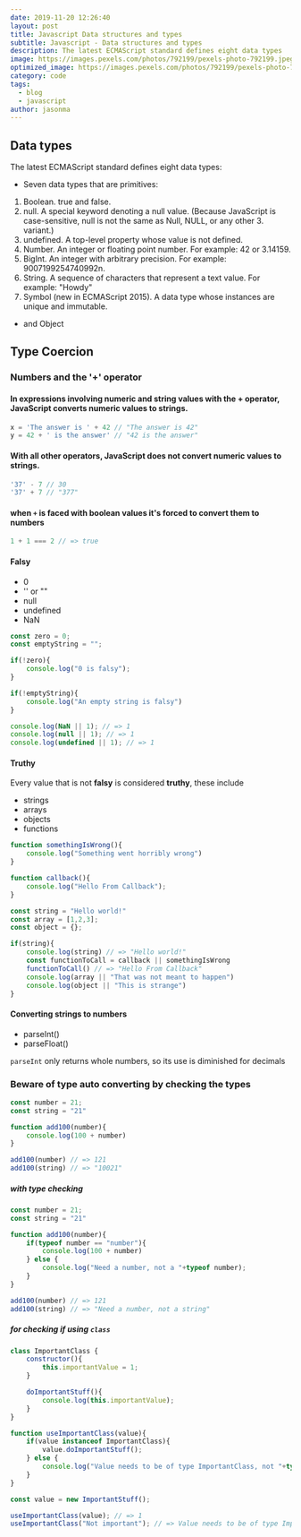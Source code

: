 ```yaml
---
date: 2019-11-20 12:26:40
layout: post
title: Javascript Data structures and types
subtitle: Javascript - Data structures and types
description: The latest ECMAScript standard defines eight data types
image: https://images.pexels.com/photos/792199/pexels-photo-792199.jpeg?auto=compress&cs=tinysrgb&dpr=2&h=854&w=1280
optimized_image: https://images.pexels.com/photos/792199/pexels-photo-792199.jpeg?crop=entropy&cs=srgb&dl=shallow-focus-photography-of-macbook-792199.jpg&dpr=2&h=320&w=480&fit=crop&fm=jpg
category: code
tags:
  - blog
  - javascript
author: jasonma
---
```


## Data types
The latest ECMAScript standard defines eight data types:

- Seven data types that are primitives:
1. Boolean. true and false.
2. null. A special keyword denoting a null value. (Because JavaScript is case-sensitive, null is not the same as Null, NULL, or any other 3. variant.)
4. undefined. A top-level property whose value is not defined.
5. Number. An integer or floating point number. For example: 42 or 3.14159.
6. BigInt. An integer with arbitrary precision. For example: 9007199254740992n.
7. String. A sequence of characters that represent a text value. For example: "Howdy"
8. Symbol (new in ECMAScript 2015). A data type whose instances are unique and immutable.
- and Object

## Type Coercion

### Numbers and the '+' operator
#### In expressions involving numeric and string values with the **+ operator**, JavaScript converts numeric values to strings.
```js
x = 'The answer is ' + 42 // "The answer is 42"
y = 42 + ' is the answer' // "42 is the answer"

```

#### With **all other operators**, JavaScript does not convert numeric values to strings.
```js
'37' - 7 // 30
'37' + 7 // "377"

```

#### when `+` is faced with boolean values it's forced to convert them to numbers
```js
1 + 1 === 2 // => true

```

#### Falsy

- 0
- '' or ""
- null
- undefined
- NaN

```js
const zero = 0;
const emptyString = "";

if(!zero){
    console.log("0 is falsy");
}

if(!emptyString){
    console.log("An empty string is falsy")
}

console.log(NaN || 1); // => 1
console.log(null || 1); // => 1
console.log(undefined || 1); // => 1

```

#### Truthy

Every value that is not **falsy** is considered **truthy**, these include

- strings
- arrays
- objects
- functions

```js
function somethingIsWrong(){
    console.log("Something went horribly wrong")
}

function callback(){
    console.log("Hello From Callback");
}

const string = "Hello world!"
const array = [1,2,3];
const object = {};

if(string){
    console.log(string) // => "Hello world!"
    const functionToCall = callback || somethingIsWrong
    functionToCall() // => "Hello From Callback"
    console.log(array || "That was not meant to happen")
    console.log(object || "This is strange")
}

```



#### Converting strings to numbers
- parseInt()
- parseFloat()

`parseInt` only returns whole numbers, so its use is diminished for decimals

### Beware of type auto converting by checking the types

```js
const number = 21;
const string = "21"

function add100(number){
    console.log(100 + number)
}

add100(number) // => 121
add100(string) // => "10021"

```

##### with type checking

```js
const number = 21;
const string = "21"

function add100(number){
    if(typeof number == "number"){
        console.log(100 + number)
    } else {
        console.log("Need a number, not a "+typeof number);
    }
}

add100(number) // => 121
add100(string) // => "Need a number, not a string"

```

##### for checking if using `class`

```js
class ImportantClass {
    constructor(){
        this.importantValue = 1;
    }

    doImportantStuff(){
        console.log(this.importantValue);
    }
}

function useImportantClass(value){
    if(value instanceof ImportantClass){
        value.doImportantStuff();
    } else {
        console.log("Value needs to be of type ImportantClass, not "+typeof value)
    }
}

const value = new ImportantStuff();

useImportantClass(value); // => 1
useImportantClass("Not important"); // => Value needs to be of type ImportantClass, not string

```











